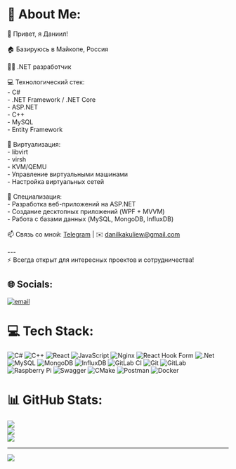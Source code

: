 # 💫 About Me:
👋 Привет, я Даниил!<br><br>🏠 Базируюсь в Майкопе, Россия<br><br>👨‍💻 .NET разработчик<br><br>💻 Технологический стек:<br>- C#<br>- .NET Framework / .NET Core<br>- ASP.NET<br>- C++<br>- MySQL<br>- Entity Framework<br><br>🔧 Виртуализация:<br>- libvirt<br>- virsh<br>- KVM/QEMU<br>- Управление виртуальными машинами<br>- Настройка виртуальных сетей<br><br>🔭 Специализация:<br>- Разработка веб-приложений на ASP.NET<br>- Создание десктопных приложений (WPF + MVVM)<br>- Работа с базами данных (MySQL, MongoDB, InfluxDB)<br><br>📫 Связь со мной: [Telegram](https://t.me/atfaive) | ✉️ danilkakuliew@gmail.com<br><br>---<br>⚡ Всегда открыт для интересных проектов и сотрудничества!


## 🌐 Socials:
[![email](https://img.shields.io/badge/Email-D14836?logo=gmail&logoColor=white)](mailto:danilkakuliew@gmail.com) 

# 💻 Tech Stack:
![C#](https://img.shields.io/badge/c%23-%23239120.svg?style=for-the-badge&logo=csharp&logoColor=white) ![C++](https://img.shields.io/badge/c++-%2300599C.svg?style=for-the-badge&logo=c%2B%2B&logoColor=white) ![React](https://img.shields.io/badge/react-%2320232a.svg?style=for-the-badge&logo=react&logoColor=%2361DAFB) ![JavaScript](https://img.shields.io/badge/javascript-%23323330.svg?style=for-the-badge&logo=javascript&logoColor=%23F7DF1E) ![Nginx](https://img.shields.io/badge/nginx-%23009639.svg?style=for-the-badge&logo=nginx&logoColor=white) ![React Hook Form](https://img.shields.io/badge/React%20Hook%20Form-%23EC5990.svg?style=for-the-badge&logo=reacthookform&logoColor=white) ![.Net](https://img.shields.io/badge/.NET-5C2D91?style=for-the-badge&logo=.net&logoColor=white) ![MySQL](https://img.shields.io/badge/mysql-4479A1.svg?style=for-the-badge&logo=mysql&logoColor=white) ![MongoDB](https://img.shields.io/badge/MongoDB-%234ea94b.svg?style=for-the-badge&logo=mongodb&logoColor=white) ![InfluxDB](https://img.shields.io/badge/InfluxDB-22ADF6?style=for-the-badge&logo=InfluxDB&logoColor=white) ![GitLab CI](https://img.shields.io/badge/gitlab%20CI-%23181717.svg?style=for-the-badge&logo=gitlab&logoColor=white) ![Git](https://img.shields.io/badge/git-%23F05033.svg?style=for-the-badge&logo=git&logoColor=white) ![GitLab](https://img.shields.io/badge/gitlab-%23181717.svg?style=for-the-badge&logo=gitlab&logoColor=white) ![Raspberry Pi](https://img.shields.io/badge/-Raspberry_Pi-C51A4A?style=for-the-badge&logo=Raspberry-Pi) ![Swagger](https://img.shields.io/badge/-Swagger-%23Clojure?style=for-the-badge&logo=swagger&logoColor=white) ![CMake](https://img.shields.io/badge/CMake-%23008FBA.svg?style=for-the-badge&logo=cmake&logoColor=white) ![Postman](https://img.shields.io/badge/Postman-FF6C37?style=for-the-badge&logo=postman&logoColor=white) ![Docker](https://img.shields.io/badge/docker-%230db7ed.svg?style=for-the-badge&logo=docker&logoColor=white)
# 📊 GitHub Stats:
![](https://github-readme-stats.vercel.app/api?username=ktoyou&theme=dark&hide_border=false&include_all_commits=false&count_private=false)<br/>
![](https://github-readme-streak-stats.herokuapp.com/?user=ktoyou&theme=dark&hide_border=false)<br/>
![](https://github-readme-stats.vercel.app/api/top-langs/?username=ktoyou&theme=dark&hide_border=false&include_all_commits=false&count_private=false&layout=compact)

---
[![](https://visitcount.itsvg.in/api?id=ktoyou&icon=0&color=0)](https://visitcount.itsvg.in)

<!-- Proudly created with GPRM ( https://gprm.itsvg.in ) -->
